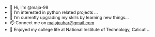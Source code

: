 - 👋 Hi, I’m @maja-98
- 👀 I’m interested in python related projects ...
- 🌱 I’m currently upgrading my skills by learning new things...
- 📫 Connect me on majajouhar@gmail.com
- 💞️ Enjoyed my college life at National Institute of Technology, Calicut ...
